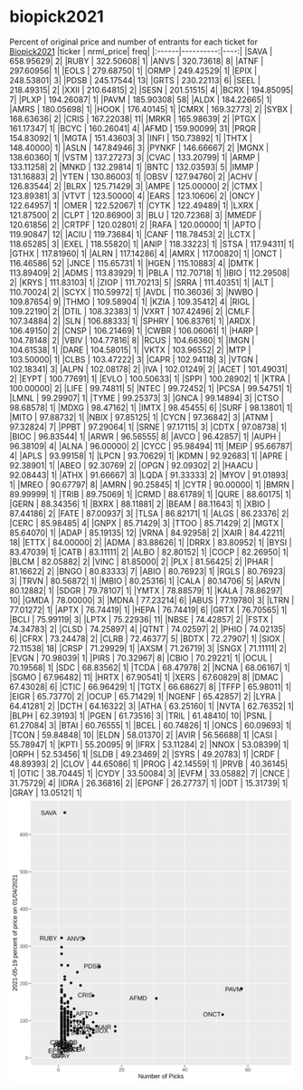 # biopick2021
Percent of original price and number of entrants for each ticket for [Biopick2021](https://twitter.com/hashtag/Biopick2021)
|ticker | nrml_price| freq|
|:------|----------:|----:|
|SAVA   |  658.95629|    2|
|RUBY   |  322.50608|    1|
|ANVS   |  320.73618|    8|
|ATNF   |  297.60956|    1|
|EOLS   |  279.68750|    1|
|ORMP   |  249.42529|    1|
|EPIX   |  248.53801|    3|
|PDSB   |  245.17544|   13|
|GRTS   |  230.22113|    6|
|SEEL   |  218.49315|    2|
|XXII   |  210.64815|    2|
|SESN   |  201.51515|    4|
|BCRX   |  194.85095|    7|
|PLXP   |  194.26087|    1|
|PAVM   |  185.90308|   58|
|ALDX   |  184.22665|    1|
|AMRS   |  180.05698|    1|
|HOOK   |  176.40145|    1|
|CMRX   |  169.32773|    2|
|SYBX   |  168.63636|    2|
|CRIS   |  167.22038|   11|
|MRKR   |  165.98639|    2|
|PTGX   |  161.17347|    1|
|BCYC   |  160.26041|    4|
|AFMD   |  159.90099|   31|
|PRQR   |  154.83092|    1|
|MGTA   |  151.43603|    3|
|INFI   |  150.73892|    1|
|THTX   |  148.40000|    1|
|ASLN   |  147.84946|    3|
|PYNKF  |  146.66667|    2|
|MGNX   |  138.60360|    1|
|VSTM   |  137.27273|    3|
|CVAC   |  133.20799|    1|
|ARMP   |  133.11258|    2|
|MNKD   |  132.29814|    1|
|BNTC   |  132.03593|    5|
|IMMP   |  131.16883|    2|
|YTEN   |  130.86003|    1|
|OBSV   |  127.94760|    2|
|ACHV   |  126.83544|    2|
|BLRX   |  125.71429|    3|
|AMPE   |  125.00000|    2|
|CTMX   |  123.89381|    3|
|VTVT   |  123.50000|    4|
|EARS   |  123.10606|    2|
|ONCY   |  122.64957|    1|
|OMER   |  122.52067|    1|
|CYTK   |  122.49489|    1|
|LXRX   |  121.87500|    2|
|CLPT   |  120.86900|    3|
|BLU    |  120.72368|    3|
|MMEDF  |  120.61856|    2|
|CRTPF  |  120.02801|    2|
|RAFA   |  120.00000|    1|
|APTO   |  119.90847|   12|
|ACIU   |  119.73684|    1|
|CANF   |  118.78453|    2|
|LCTX   |  118.65285|    3|
|EXEL   |  118.55820|    1|
|ANIP   |  118.33223|    1|
|STSA   |  117.94311|    1|
|GTHX   |  117.81960|    1|
|ALRN   |  117.14286|    4|
|AMRX   |  117.00820|    1|
|ONCT   |  116.46586|   52|
|JNCE   |  115.65731|    1|
|HGEN   |  115.10883|    4|
|DMTK   |  113.89409|    2|
|ADMS   |  113.83929|    1|
|PBLA   |  112.70718|    1|
|IBIO   |  112.29508|    2|
|KRYS   |  111.83103|    1|
|ZIOP   |  111.70213|    5|
|SRRA   |  111.40351|    1|
|ALT    |  110.70024|    2|
|SCYX   |  110.59972|    1|
|AVDL   |  110.36036|    3|
|NWBO   |  109.87654|    9|
|THMO   |  109.58904|    1|
|KZIA   |  109.35412|    4|
|RIGL   |  109.22190|    2|
|DTIL   |  108.32383|    1|
|VXRT   |  107.42496|    2|
|CMLF   |  107.34884|    2|
|SLN    |  106.88333|    1|
|SPHRY  |  106.83761|    1|
|ARDX   |  106.49150|    2|
|CNSP   |  106.21469|    1|
|CWBR   |  106.06061|    1|
|HARP   |  104.78148|    2|
|VBIV   |  104.77816|    8|
|RCUS   |  104.66360|    1|
|IMGN   |  104.61538|    1|
|DARE   |  104.58015|    1|
|VKTX   |  103.96552|    2|
|MTP    |  103.50000|    1|
|CLBS   |  103.47222|    3|
|CAPR   |  102.94118|    3|
|VTGN   |  102.18341|    3|
|ALPN   |  102.08178|    2|
|IVA    |  102.01249|    2|
|ACET   |  101.49031|    2|
|EYPT   |  100.77691|    1|
|EVLO   |  100.50633|    1|
|SPPI   |  100.28902|    1|
|KTRA   |  100.00000|    2|
|LIFE   |   99.74811|    5|
|NTEC   |   99.72452|    1|
|PCSA   |   99.54751|    1|
|LMNL   |   99.29907|    1|
|TYME   |   99.25373|    3|
|GNCA   |   99.14894|    3|
|CTSO   |   98.68578|    1|
|MDXG   |   98.47162|    1|
|IMTX   |   98.45455|    6|
|SURF   |   98.13801|    1|
|MITO   |   97.88732|    1|
|NBIX   |   97.85125|    1|
|CYCN   |   97.36842|    3|
|ATNM   |   97.32824|    7|
|PPBT   |   97.29064|    1|
|SRNE   |   97.17115|    3|
|CDTX   |   97.08738|    1|
|BIOC   |   96.83544|    1|
|ARWR   |   96.56555|    8|
|AVCO   |   96.42857|    1|
|AUPH   |   96.38109|    4|
|ALNA   |   96.00000|    2|
|CYCC   |   95.98494|   11|
|MEIP   |   95.66787|    4|
|APLS   |   93.99158|    1|
|LPCN   |   93.70629|    1|
|KDMN   |   92.92683|    1|
|APRE   |   92.38901|    1|
|ABEO   |   92.30769|    2|
|OPGN   |   92.09302|    2|
|HAACU  |   92.08443|    1|
|ATHX   |   91.66667|    3|
|LQDA   |   91.33333|    2|
|MYOV   |   91.01893|    1|
|MREO   |   90.67797|    8|
|AMRN   |   90.25845|    1|
|CYTR   |   90.00000|    1|
|BMRN   |   89.99999|    1|
|TRIB   |   89.75069|    1|
|CRMD   |   88.61789|    1|
|QURE   |   88.60175|    1|
|GERN   |   88.34356|    1|
|BXRX   |   88.11881|    2|
|BEAM   |   88.11643|    1|
|XBIO   |   87.44186|    2|
|FATE   |   87.00937|    3|
|TLSA   |   86.82171|    1|
|ALGS   |   86.23376|    2|
|CERC   |   85.98485|    4|
|GNPX   |   85.71429|    3|
|TTOO   |   85.71429|    2|
|MGTX   |   85.64070|    1|
|ADAP   |   85.19135|   12|
|VRNA   |   84.92958|    2|
|XAIR   |   84.42211|   18|
|ETTX   |   84.00000|    2|
|ADMA   |   83.88626|    1|
|DRRX   |   83.80952|    1|
|BYSI   |   83.47039|    1|
|CATB   |   83.11111|    2|
|ALBO   |   82.80152|    1|
|COCP   |   82.26950|    1|
|BLCM   |   82.05882|    2|
|VINC   |   81.85000|    2|
|PLX    |   81.56425|    2|
|PHAR   |   81.16622|    2|
|BNGO   |   80.83333|    7|
|ABIO   |   80.76923|    1|
|RGLS   |   80.76923|    3|
|TRVN   |   80.56872|    1|
|MBIO   |   80.25316|    1|
|CALA   |   80.14706|    5|
|ARVN   |   80.12882|    1|
|SDGR   |   79.78107|    1|
|YMTX   |   78.88579|    1|
|KALA   |   78.86297|   10|
|GMDA   |   78.00000|    3|
|MDNA   |   77.23214|    6|
|ABUS   |   77.19780|    3|
|LTRN   |   77.01272|    1|
|APTX   |   76.74419|    1|
|HEPA   |   76.74419|    6|
|GRTX   |   76.70565|    1|
|BCLI   |   75.99119|    3|
|LPTX   |   75.22936|   11|
|NBSE   |   74.42857|    2|
|FSTX   |   74.34783|    2|
|CLSD   |   74.25897|    4|
|QTNT   |   74.02597|    2|
|PHIO   |   74.02135|    6|
|CFRX   |   73.24478|    2|
|CLRB   |   72.46377|    5|
|BDTX   |   72.27907|    1|
|SIOX   |   72.11538|   18|
|CRSP   |   71.29929|    1|
|AXSM   |   71.26719|    3|
|SNGX   |   71.11111|    2|
|EVGN   |   70.98039|    1|
|PIRS   |   70.32967|    8|
|CBIO   |   70.29221|    1|
|OCUL   |   70.19568|    1|
|SDC    |   68.83562|    1|
|TCDA   |   68.47978|    2|
|NCNA   |   68.06167|    1|
|SGMO   |   67.96482|   11|
|HRTX   |   67.90541|    1|
|XERS   |   67.60829|    8|
|DMAC   |   67.43028|    6|
|CTIC   |   66.96429|    1|
|TGTX   |   66.68627|    8|
|TFFP   |   65.98011|    1|
|EIGR   |   65.73770|    2|
|OCUP   |   65.71429|    1|
|NGENF  |   65.42857|    2|
|LYRA   |   64.41281|    2|
|DCTH   |   64.16322|    3|
|ATHA   |   63.25160|    1|
|NVTA   |   62.76352|    1|
|BLPH   |   62.39193|    1|
|PGEN   |   61.73516|    3|
|TRIL   |   61.48410|   10|
|PSNL   |   61.27084|    3|
|BTAI   |   60.76555|    1|
|BCEL   |   60.74826|    1|
|ONCS   |   60.09693|    1|
|TCON   |   59.84848|   10|
|ELDN   |   58.01370|    2|
|AVIR   |   56.56688|    1|
|CASI   |   55.78947|    1|
|KPTI   |   55.20095|    9|
|IFRX   |   53.11284|    2|
|NNOX   |   53.08399|    1|
|ORPH   |   52.53456|    1|
|SLDB   |   49.23469|    2|
|SYRS   |   49.20783|    1|
|CRDF   |   48.89393|    2|
|CLOV   |   44.65086|    1|
|PROG   |   42.14559|    1|
|PRVB   |   40.36145|    1|
|OTIC   |   38.70445|    1|
|CYDY   |   33.50084|    3|
|EVFM   |   33.05882|    7|
|CNCE   |   31.75729|    4|
|IDRA   |   26.36816|    2|
|EPGNF  |   26.27737|    1|
|ODT    |   15.31739|    1|
|GRAY   |   13.05121|    1|
![retvspicks](biopicks.png?raw=true)
